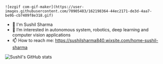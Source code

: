 

                                                                                                           ![ezgif com-gif-maker](https://user-images.githubusercontent.com/70905483/162198364-44ec2171-de3d-4aa7-be9b-cb7409f8e318.gif)
- 👋 I'm Sushil Sharma                                                                      
- 🔭 I’m interested in autonomous system, robotics, deep learning and computer vision applications
- 📫 How to reach me: https://sushilsharma840.wixsite.com/home-sushil-sharma



![Sushil's GitHub stats](https://github-readme-stats.vercel.app/api?username=sharmasushil&show_icons=true&theme=dark&hide=contribs,prs)

